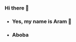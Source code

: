 ### Hi there 👋 
* ### Yes, my name is Aram 🤔
* ### Aboba
<!--* ### I’m currently learning REACT, REACT NATIVE, NEXT, NODEJS ⚡
<!--* ### You can find me here -> https://t.me/Ara2563 💬
<!--
**aram20134/aram20134** is a ✨ _special_ ✨ repository because its `README.md` (this file) appears on your GitHub profile.

Here are some ideas to get you started:

- 🔭 I’m currently working on ...
- 🌱 I’m currently learning ...
- 👯 I’m looking to collaborate on ...
- 🤔 I’m looking for help with ...
- 💬 Ask me about ...
- 📫 How to reach me: ...
- 😄 Pronouns: ...
- ⚡ Fun fact: ...
-->
